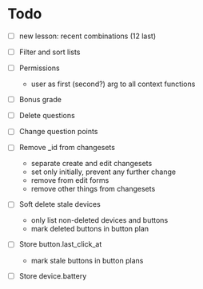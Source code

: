 # Todo

- [ ] new lesson: recent combinations (12 last)
 
- [ ] Filter and sort lists
- [ ] Permissions
  - user as first (second?) arg to all context functions
- [ ] Bonus grade
- [ ] Delete questions
- [ ] Change question points
- [ ] Remove _id from changesets
  - separate create and edit changesets
  - set only initially, prevent any further change
  - remove from edit forms
  - remove other things from changesets
- [ ] Soft delete stale devices
  - only list non-deleted devices and buttons
  - mark deleted buttons in button plan
- [ ] Store button.last_click_at
  - mark stale buttons in button plans
- [ ] Store device.battery
